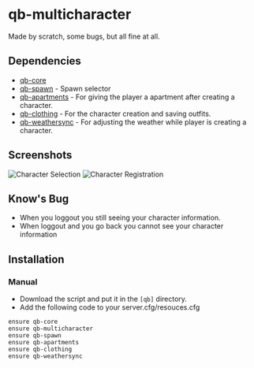 # qb-multicharacter
Made by scratch, some bugs, but all fine at all.

## Dependencies
- [qb-core](https://github.com/qbcore-framework/qb-core)
- [qb-spawn](https://github.com/qbcore-framework/qb-spawn) - Spawn selector
- [qb-apartments](https://github.com/qbcore-framework/qb-apartments) - For giving the player a apartment after creating a character.
- [qb-clothing](https://github.com/qbcore-framework/qb-clothing) - For the character creation and saving outfits.
- [qb-weathersync](https://github.com/qbcore-framework/qb-weathersync) - For adjusting the weather while player is creating a character.

## Screenshots
![Character Selection](https://media.discordapp.net/attachments/837056179682803804/860346824371077140/unknown.png?width=1202&height=676)
![Character Registration](https://media.discordapp.net/attachments/837056179682803804/860346824371077140/unknown.png?width=1202&height=676)

## Know's Bug
- When you loggout you still seeing your character information.
- When loggout and you go back you cannot see your character information

## Installation
### Manual
- Download the script and put it in the `[qb]` directory.
- Add the following code to your server.cfg/resouces.cfg
```
ensure qb-core
ensure qb-multicharacter
ensure qb-spawn
ensure qb-apartments
ensure qb-clothing
ensure qb-weathersync
```
